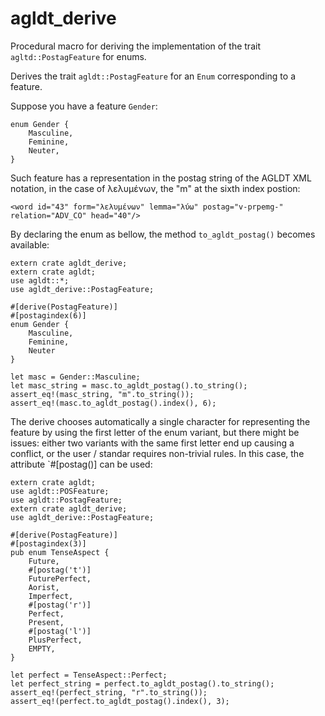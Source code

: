 # agldt_derive

Procedural macro for deriving the implementation of the trait `agltd::PostagFeature` for enums.


 Derives the trait `agldt::PostagFeature` for an `Enum` corresponding to a feature.

 Suppose you have a feature `Gender`:

 ```{rust}
 enum Gender {
     Masculine,
     Feminine,
     Neuter,
 }
 ```

 Such feature has a representation in the postag string of the AGLDT XML notation, in the case
 of λελυμένων, the "m" at the sixth index postion:

 ```{xml}
 <word id="43" form="λελυμένων" lemma="λύω" postag="v-prpemg-" relation="ADV_CO" head="40"/>
 ```

 By declaring the enum as bellow, the method `to_agldt_postag()` becomes available:

 ```
 extern crate agldt_derive;
 extern crate agldt;
 use agldt::*;
 use agldt_derive::PostagFeature;

 #[derive(PostagFeature)]
 #[postagindex(6)]
 enum Gender {
     Masculine,
     Feminine,
     Neuter
 }

 let masc = Gender::Masculine;
 let masc_string = masc.to_agldt_postag().to_string();
 assert_eq!(masc_string, "m".to_string());
 assert_eq!(masc.to_agldt_postag().index(), 6);
 ```

 The derive chooses automatically a single character for representing the feature by using the
 first letter of the enum variant, but there might be issues: either two variants with the
 same first letter end up causing a conflict, or the user / standar requires non-trivial rules.
 In this case, the attribute `#[postag(<char>)] can be used:

 ```
 extern crate agldt;
 use agldt::POSFeature;
 use agldt::PostagFeature;
 extern crate agldt_derive;
 use agldt_derive::PostagFeature;

 #[derive(PostagFeature)]
 #[postagindex(3)]
 pub enum TenseAspect {
     Future,
     #[postag('t')]
     FuturePerfect,
     Aorist,
     Imperfect,
     #[postag('r')]
     Perfect,
     Present,
     #[postag('l')]
     PlusPerfect,
     EMPTY,
 }

 let perfect = TenseAspect::Perfect;
 let perfect_string = perfect.to_agldt_postag().to_string();
 assert_eq!(perfect_string, "r".to_string());
 assert_eq!(perfect.to_agldt_postag().index(), 3);
 ```

